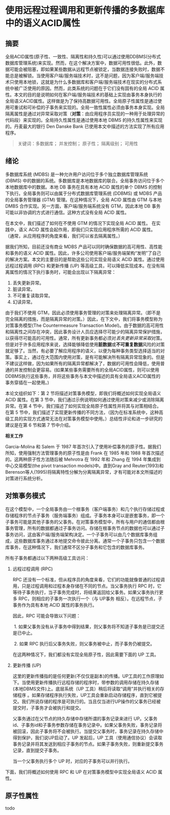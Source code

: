 # 使用远程过程调用和更新传播的多数据库中的语义ACID属性

## 摘要

全局ACID属性(原子性、一致性、隔离性和持久性)可以通过使用DDBMS(分布式数据库管理系统)来实现。然而，在这个解决方案中，数据可用性很低。此外，数据可能会被阻塞，即如果某些数据从远程节点被锁定，当数据连接失败时，数据不能总是被解锁。当使用客户端/服务端技术时，这不是问题，因为客户端/服务端技术只使用本地锁，这就是为什么多数据库和客户端/服务端技术在现实的分布式系统中被广泛使用的原因。然而，此类系统的问题在于它们没有固有的全局 ACID 属性。本文的目的是说明如何在客户端/服务端技术的基础上实现由事务本身执行的全局语义ACID属性。这样做是为了保持高数据可用性。全局原子性属性是通过使用可重试和可补偿的子事务来实现的。全局一致性属性必须由事务本身实现。全局隔离属性是通过对异常采取对策（**对策**：由应用程序员实现的一种用于处理异常的代码段）来实现的。全局持久性属性是通过使用本地 DBMS 的持久性属性来实现的。丹麦最大的银行 Den Danske Bank 已使用本文中描述的方法实现了所有应用程序。

>  关键词：多数据库； 并发控制； 原子性； 隔离级别； 可用性

## 绪论

多数据库系统 (MDBS) 是一种允许用户访问位于多个独立数据库管理系统 (DBMS) 中的数据的系统。多数据库是本地数据库的联合。全局事务访问位于多个本地数据库中的数据。本地 DB 事务在具有本地 ACID 属性的单个 DBMS 的控制下执行。全局事务则可以由属于分布式数据库管理系统 (DDBMS) 或 MDBS 产品的全局事务管理器 (GTM) 管理。在这种情况下，全局 ACID 属性由 GTM 与本地 DMBS 合作实现。另一方面，客户端/服务端系统没有 GTM，因此本地 DB 事务可能以非协调的方式进行通信。这种方式没有全局 ACID 属性。

在本文中，我们描述了如何在不使用 GTM 的情况下实现全局 ACID 属性。 在实践中，语义 ACID 属性会起作用，即我们只实现应用程序所需的 ACID 属性。 （通常，从应用程序的角度来看，我们可以省去隔离属性。）

据我们所知，目前还没有商业 MDBS 产品可以同时确保数据的高可用性、高性能和事务的语义 ACID 属性。因此，许多公司使用客户端/服务端架构“发明”了自己的解决方案。本文的主要目的是帮助这些公司实现全局语义 ACID 属性。通过使用远程过程调用 (RPC) 和更新传播 (UP) 等高级工具，可以降低实现成本。在没有隔离属性的情况下执行事务时，可能会出现以下隔离异常：

1. 丢失更新异常。
2.  脏读异常。
3.  不可重复读取异常。
4.  幻读异常。

由于我们不使用 GTM，因此必须使用事务管理的对策来处理隔离异常。（即不是完全隔离的措施，而是隔离异常的对策。）因此，在下文中，我们将事务模型称为对策事务模型(The Countermeasure Transaction Model)。由于数据的高可用性和隔离性之间存在冲突，因此事务设计人员应选择尽可能少的隔离异常保护措施，以获得尽可能高的可用性。通常，所有更新事务都必须对*丢失更新异常采取*对策。但是对于许多应用程序来说，选择能够降低使用**脏数据**或**不可重复数据**风险的对策就足够了。当然，有必要了解应用程序的语义，以便为每种事务类型选择适当的对策。事实上，通过在大范围内使用对策，是有可能解决所有隔离异常现象的。但是不建议这样做，因为如果所有的隔离异常都解决了，数据的可用性会降低，使用普通的并发控制会更容易。(如果某些事务需要所有的全局ACID属性，则可以使用DDBMS执行这些事务，并将这些事务与本文中描述的具有全局语义ACID属性的事务穿插在一起使用。)

本论文组织如下：第 2 节将描述对策事务模型，即我们将概述如何实现全局语义 ACID 属性。在第 3 节中，我们通过示例说明如何通过使用对策来减少或消除隔离异常。在第 4 节中，我们描述了如何实现全局原子性属性并将其与对策相结合。在第 5 节中，我们描述了实现更新传播的不同方法，（因为在标准系统中，这种高级工具的实现方式通常无法在对策事务模型中使用。）总结性评论和进一步研究的建议是在第 6 节和第 7 节中介绍。

**相关工作**

Garcia-Molina 和 Salem 于 1987 年首次引入了使用补偿事务的原子性。据我们所知，使用强制方法管理事务的原子性是由 Frank 在 1985 年和 1988 年首次描述的。这两种原子性方法随后被 Mehrotra 在 1992 年和 Zhang 在 1994 年集成到中心交易模型(the pivot transaction models)中。直到Gray and Reuter(1993)和Berenson等人(1995)将隔离特性分解为分离隔离异常，才有可能对本文所描述的对策进行系统分析。

## 对策事务模式

在这个模型中，一个全局事务由一个根事务（客户端事务）和几个执行存储过程或存储程序的节点子事务（服务端事务）组成。子事务本身可以是嵌套事务，即一个子事务可能是其他子事务的父事务。在对策事务模型中，所有与用户的通信都由根事务管理，所有的数据都通过子事务访问。存储在根事务节点的数据也可以通过子事务访问，这由客户端/服务端架构决定。一个子事务可以由几个数据库事务组成，这些数据库事务通过本地提交命令彼此分离。通常一个子事务只包含一个数据库事务，在这种情况下，我们通常不区分子事务和它包含的数据库事务。

所有子事务都通过以下两种高级工具访问：

1. 远程过程调用 (RPC)

   RPC 还没有一个标准，但从程序员的角度来看，它们的功能就像普通的过程调用，只是过程调用和过程本身存储在不同的节点。当父事务执行 RPC 时，它等待子事务执行，当子事务完成时，将结果返回给父事务。如果父事务执行更多 RPC，则相应的子事务一次执行一个（与 UP事务 相反）。在远程节点，子事务作为具有本地 ACID 属性的事务执行。

   因此，RPC 可能会导致以下问题：

   ​	1. 如果父事务没有从子事务中得到结果，则父事务将不知道子事务是已提交还是已中止。

   ​	2. 如果 RPC 执行后父事务失败，则父事务被中止，而子事务仍被提交。

   在这两种情况下，我们都没有实现全局原子性，因此需要下面的 UP 工具。

2. 更新传播 (UP)

   这里的更新传播指的是任何更新(不仅仅是副本)的传播。UP工具的工作原理如下。当使用更新传播执行远程存储的程序时，带参数的调用存储在持久存储(本地DBMS文件)上。底层系统（UP 工具）稍后将读取“调用”并执行相关的存储程序 。如果存储程序执行失败，UP工具会重新启动存储程序，直到它被提交。我们所说存储的程序是可执行的。当且仅当进行UP操作的父事务已经被提交时，子事务才会被执行和提交。

   父事务通过在父节点的持久存储中存储所谓的事务记录来进行 UP。父事务id、子事务id和子事务参数存储在事务记录中。如果父事务失败，事务记录将被回滚，因此子事务将不会被执行。当提交父事务时，事务记录在持久存储中得到保护，我们说UP启动了。UP 发起后，UP 工具（使用通信协议）会读取事务记录并将其发送到相应子事务的节点。如果子事务失败，则重新提交事务记录，直到提交子事务。

   当一个父事务执行多个 UP 时，对应的子事务可以并行执行。

下面，我们将概述如何使用 RPC 和 UP 在对策事务模型中实现全局语义 ACID 属性。

## 原子性属性

todo 